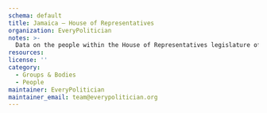 ```yaml
---
schema: default
title: Jamaica — House of Representatives
organization: EveryPolitician
notes: >-
  Data on the people within the House of Representatives legislature of Jamaica.
resources:
license: ''
category:
  - Groups & Bodies
  - People
maintainer: EveryPolitician
maintainer_email: team@everypolitician.org
---
```

